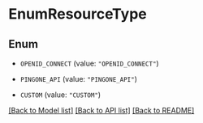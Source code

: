 # EnumResourceType

## Enum


* `OPENID_CONNECT` (value: `"OPENID_CONNECT"`)

* `PINGONE_API` (value: `"PINGONE_API"`)

* `CUSTOM` (value: `"CUSTOM"`)


[[Back to Model list]](../README.md#documentation-for-models) [[Back to API list]](../README.md#documentation-for-api-endpoints) [[Back to README]](../README.md)


